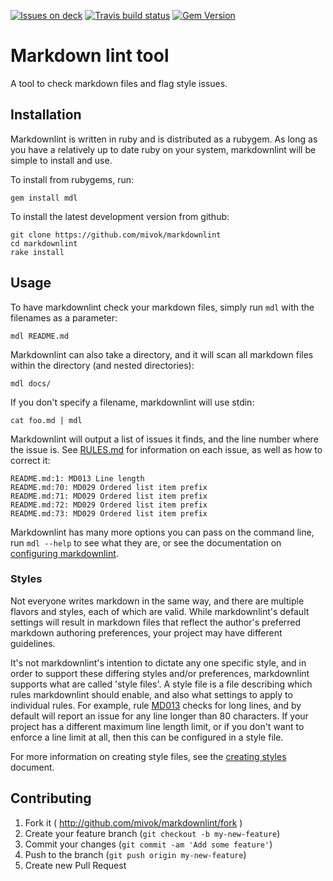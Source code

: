 [![Issues on deck](https://badge.waffle.io/mivok/markdownlint.png?label=on%20deck&title=On%20Deck)](https://waffle.io/mivok/markdownlint)
[![Travis build status](http://api.travis-ci.org/mivok/markdownlint.svg)](https://travis-ci.org/mivok/markdownlint)
[![Gem Version](https://badge.fury.io/rb/mdl.svg)](http://badge.fury.io/rb/mdl)

# Markdown lint tool

A tool to check markdown files and flag style issues.

## Installation

Markdownlint is written in ruby and is distributed as a rubygem. As long as
you have a relatively up to date ruby on your system, markdownlint will be
simple to install and use.

To install from rubygems, run:

    gem install mdl

To install the latest development version from github:

    git clone https://github.com/mivok/markdownlint
    cd markdownlint
    rake install

## Usage

To have markdownlint check your markdown files, simply run `mdl` with the
filenames as a parameter:

    mdl README.md

Markdownlint can also take a directory, and it will scan all markdown files
within the directory (and nested directories):

    mdl docs/

If you don't specify a filename, markdownlint will use stdin:

    cat foo.md | mdl

Markdownlint will output a list of issues it finds, and the line number where
the issue is. See [RULES.md](docs/RULES.md) for information on each issue, as
well as how to correct it:

    README.md:1: MD013 Line length
    README.md:70: MD029 Ordered list item prefix
    README.md:71: MD029 Ordered list item prefix
    README.md:72: MD029 Ordered list item prefix
    README.md:73: MD029 Ordered list item prefix

Markdownlint has many more options you can pass on the command line, run
`mdl --help` to see what they are, or see the documentation on
[configuring markdownlint](docs/configuration.md).

### Styles

Not everyone writes markdown in the same way, and there are multiple flavors
and styles, each of which are valid. While markdownlint's default settings
will result in markdown files that reflect the author's preferred markdown
authoring preferences, your project may have different guidelines.

It's not markdownlint's intention to dictate any one specific style, and in
order to support these differing styles and/or preferences, markdownlint
supports what are called 'style files'. A style file is a file describing
which rules markdownlint should enable, and also what settings to apply to
individual rules. For example, rule [MD013](docs/RULES.md#md013---line-length)
checks for long lines, and by default will report an issue for any line longer
than 80 characters. If your project has a different maximum line length limit,
or if you don't want to enforce a line limit at all, then this can be
configured in a style file.

For more information on creating style files, see the
[creating styles](docs/creating_styles.md) document.

## Contributing

1. Fork it ( http://github.com/mivok/markdownlint/fork )
1. Create your feature branch (`git checkout -b my-new-feature`)
1. Commit your changes (`git commit -am 'Add some feature'`)
1. Push to the branch (`git push origin my-new-feature`)
1. Create new Pull Request
